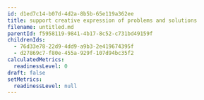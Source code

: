 ```yaml
---
id: d1ed7c14-b07d-4d2a-8b5b-65e119a362ee
title: support creative expression of problems and solutions
filename: untitled.md
parentId: f5958119-9841-4b17-8c52-c731bd49159f
childrenIds:
  - 76d33e78-22d9-4dd9-a9b3-2e419674395f
  - d27869c7-f80e-455a-929f-107d94bc35f2
calculatedMetrics:
  readinessLevel: 0
draft: false
setMetrics:
  readinessLevel: null
---
```


